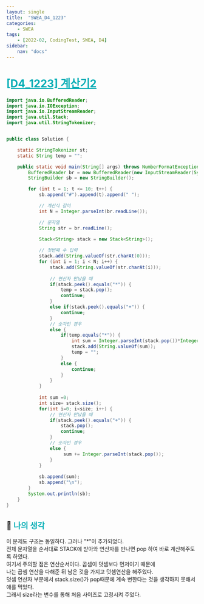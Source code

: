 ```yaml
---
layout: single
title:  "SWEA_D4_1223"
categories: 
    - SWEA
tags: 
    - [2022-02, CodingTest, SWEA, D4]
sidebar:
    nav: "docs"
---
```


# <b><a style="color:#00adb5" href="https://swexpertacademy.com/main/code/problem/problemDetail.do" target=_blank>[D4_1223] 계산기2</a></b>

```java
import java.io.BufferedReader;
import java.io.IOException;
import java.io.InputStreamReader;
import java.util.Stack;
import java.util.StringTokenizer;


public class Solution {

	static StringTokenizer st;
	static String temp = "";

	public static void main(String[] args) throws NumberFormatException, IOException {
		BufferedReader br = new BufferedReader(new InputStreamReader(System.in));
		StringBuilder sb = new StringBuilder();

		for (int t = 1; t <= 10; t++) {
			sb.append("#").append(t).append(" ");

			// 계산식 길이
			int N = Integer.parseInt(br.readLine());

			// 문자열
			String str = br.readLine();

			Stack<String> stack = new Stack<String>();
			
			// 첫번째 수 입력
			stack.add(String.valueOf(str.charAt(0)));
			for (int i = 1; i < N; i++) {
				stack.add(String.valueOf(str.charAt(i)));
				
				// 연산자 만났을 때
				if(stack.peek().equals("*")) {
					temp = stack.pop();
					continue;
				}
				else if(stack.peek().equals("+")) {
					continue;
				}
				// 숫자인 경우
				else {
					if(temp.equals("*")) {
						int sum = Integer.parseInt(stack.pop())*Integer.parseInt(stack.pop());
						stack.add(String.valueOf(sum));
						temp = "";
					}
					else {
						continue;
					}
				}
			}
			
			int sum =0;
			int size= stack.size();
			for(int i=0; i<size; i++) {
				// 연산자 만났을 때
				if(stack.peek().equals("+")) {
					stack.pop();
					continue;
				}
				// 숫자인 경우
				else {
					 sum += Integer.parseInt(stack.pop());
				}
			}
			
			sb.append(sum);
			sb.append("\n");
		}
		System.out.println(sb);
	}
}
```


## 🤔 <b><a style="color:#00adb5">나의 생각</a></b>
이 문제도 구조는 동일하다. 그러나 "*"이 추가되었다.<br>
전체 문자열을 순서대로 STACK에 받아와 연산자를 만나면 pop 하여 바로 계산해주도록 하였다.<br>
여기서 주의할 점은 연산순서이다. 곱셈이 덧셈보다 먼저이기 때문에 <br>
나는 곱셈 연산을 다해준 뒤 남은 것을 가지고 덧셈연산을 해주었다.<br>
덧셈 연산자 부분에서 stack.size()가 pop때문에 계속 변한다는 것을 생각하지 못해서 애를 먹었다. <br>
그래서 size라는 변수를 통해 처음 사이즈로 고정시켜 주었다.
